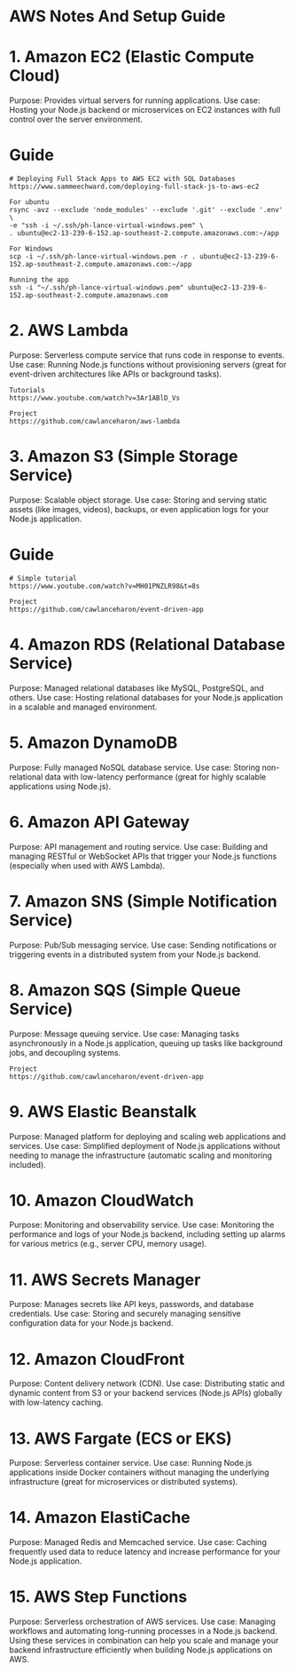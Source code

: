 # AWS Notes And Setup Guide

# 1. Amazon EC2 (Elastic Compute Cloud)
Purpose: Provides virtual servers for running applications.
Use case: Hosting your Node.js backend or microservices on EC2 instances with full control over the server environment.

# Guide
```
# Deploying Full Stack Apps to AWS EC2 with SQL Databases
https://www.sammeechward.com/deploying-full-stack-js-to-aws-ec2

For ubuntu
rsync -avz --exclude 'node_modules' --exclude '.git' --exclude '.env' \
-e "ssh -i ~/.ssh/ph-lance-virtual-windows.pem" \
. ubuntu@ec2-13-239-6-152.ap-southeast-2.compute.amazonaws.com:~/app

For Windows
scp -i ~/.ssh/ph-lance-virtual-windows.pem -r . ubuntu@ec2-13-239-6-152.ap-southeast-2.compute.amazonaws.com:~/app

Running the app
ssh -i "~/.ssh/ph-lance-virtual-windows.pem" ubuntu@ec2-13-239-6-152.ap-southeast-2.compute.amazonaws.com
```

# 2. AWS Lambda
Purpose: Serverless compute service that runs code in response to events.
Use case: Running Node.js functions without provisioning servers (great for event-driven architectures like APIs or background tasks).

```
Tutorials
https://www.youtube.com/watch?v=3Ar1ABlD_Vs

Project
https://github.com/cawlanceharon/aws-lambda
```

# 3. Amazon S3 (Simple Storage Service)
Purpose: Scalable object storage.
Use case: Storing and serving static assets (like images, videos), backups, or even application logs for your Node.js application.

# Guide
```
# Simple tutorial
https://www.youtube.com/watch?v=MH01PNZLR98&t=8s

Project
https://github.com/cawlanceharon/event-driven-app
```

# 4. Amazon RDS (Relational Database Service)
Purpose: Managed relational databases like MySQL, PostgreSQL, and others.
Use case: Hosting relational databases for your Node.js application in a scalable and managed environment.

# 5. Amazon DynamoDB
Purpose: Fully managed NoSQL database service.
Use case: Storing non-relational data with low-latency performance (great for highly scalable applications using Node.js).

# 6. Amazon API Gateway
Purpose: API management and routing service.
Use case: Building and managing RESTful or WebSocket APIs that trigger your Node.js functions (especially when used with AWS Lambda).

# 7. Amazon SNS (Simple Notification Service)
Purpose: Pub/Sub messaging service.
Use case: Sending notifications or triggering events in a distributed system from your Node.js backend.

# 8. Amazon SQS (Simple Queue Service)
Purpose: Message queuing service.
Use case: Managing tasks asynchronously in a Node.js application, queuing up tasks like background jobs, and decoupling systems.

```
Project
https://github.com/cawlanceharon/event-driven-app
```

# 9. AWS Elastic Beanstalk
Purpose: Managed platform for deploying and scaling web applications and services.
Use case: Simplified deployment of Node.js applications without needing to manage the infrastructure (automatic scaling and monitoring included).

# 10. Amazon CloudWatch
Purpose: Monitoring and observability service.
Use case: Monitoring the performance and logs of your Node.js backend, including setting up alarms for various metrics (e.g., server CPU, memory usage).

# 11. AWS Secrets Manager
Purpose: Manages secrets like API keys, passwords, and database credentials.
Use case: Storing and securely managing sensitive configuration data for your Node.js backend.

# 12. Amazon CloudFront
Purpose: Content delivery network (CDN).
Use case: Distributing static and dynamic content from S3 or your backend services (Node.js APIs) globally with low-latency caching.

# 13. AWS Fargate (ECS or EKS)
Purpose: Serverless container service.
Use case: Running Node.js applications inside Docker containers without managing the underlying infrastructure (great for microservices or distributed systems).

# 14. Amazon ElastiCache
Purpose: Managed Redis and Memcached service.
Use case: Caching frequently used data to reduce latency and increase performance for your Node.js application.

# 15. AWS Step Functions
Purpose: Serverless orchestration of AWS services.
Use case: Managing workflows and automating long-running processes in a Node.js backend.
Using these services in combination can help you scale and manage your backend infrastructure efficiently when building Node.js applications on AWS.


